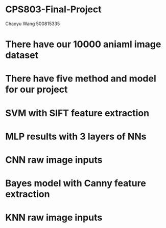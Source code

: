 # CPS803-Final-Project
Chaoyu Wang 500815335 


# There have our 10000 aniaml image dataset
# There have five method and model for our project

# SVM with SIFT feature extraction
# MLP results with 3 layers of NNs
# CNN raw image inputs
# Bayes model with Canny feature extraction
# KNN raw image inputs

